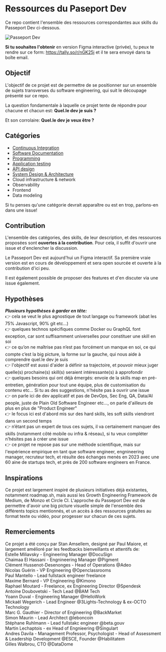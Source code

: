 # Ressources du Paseport Dev

Ce repo contient l'ensemble des ressources correspondantes aux skills du Passeport Dev ci-dessous.

![Passeport Dev](https://i.postimg.cc/P5Vmjv9f/Capture-d-e-cran-2023-07-25-a-12-46-21.png)

**Si tu souhaites l'obtenir** en version Figma interactive (privée), tu peux te rendre sur ce form: https://tally.so/r/nGK25j et il te sera envoyé dans ta boîte email.

## Objectif

L'objectif de ce projet est de permettre de se positionner sur un ensemble de sujets transverses du software engineering, qui suit le découpage présenté sur ce repo.

La question fondamentale à laquelle ce projet tente de répondre pour chacune et chacun est: **Quel.le dev je suis ?**

Et son corrolaire: **Quel.le dev je veux être ?**


## Catégories
- [Continuous Integration](continuous-integration.md)
- [Software Documentation](software-documentation.md)
- [Programming](programming.md)
- [Application testing](application-testing.md)
- [API design](api-design.md)
- [System Design & Architecture](system-design-architecture.md)
- Cloud infrastructure & network
- Observability
- Frontend
- Data modeling

Si tu penses qu'une catégorie devrait apparaître ou est en trop, parlons-en dans une issue!

## Contribution
L'ensemble des catégories, des skills, de leur description, et des ressources proposées sont **ouvertes à la contribution**. Pour cela, il suffit d'ouvrir une issue et d'enclencher la discussion.

Le Passeport Dev est aujourd'hui un Figma interactif. Sa première vraie version est en cours de développement et sera open sourcée et ouverte à la contribution d'ici peu.

Il est également possible de proposer des features et d'en discuter via une issue également.

## Hypothèses

***Plusieurs hypothèses à garder en tête:***
\
👉 cela se veut le plus agnostique de tout langage ou framework (abat les 75% Javascript, 90% git etc…)\
👉 quelques technos spécifiques comme Docker ou GraphQL font exception, car sont suffisamment universelles pour constituer une skill en soi\
👉 ce qu’on ne maîtrise pas n’est pas forcément un manque en soi, ce qui compte c’est la big picture, la forme sur la gauche, qui nous aide à comprendre quel.le dev je suis\
👉 l'objectif est aussi d'aider à définir sa trajectoire, et pouvoir mieux juger quelle(s) prochaine(s) skill(s) seraient intéressante(s) à approfondir\
👉 quelques besoins qui ont déjà émergés: envoie de la skills map en pré-entretien, génération pour tout une équipe, plus de customisation du contenu etc… Si tu as des suggestions, n'hésite pas à ouvrir une issue\
👉 on parle ici de dev applicatif et pas de DevOps, Sec Eng, QA, Data/AI people, juste de Plain Old Software Engineer etc…, on parle d'ailleurs de plus en plus de "Product Engineer"\
👉 le focus ici est d'abord mis sur des hard skills, les soft skills viendront dans un second temps\
👉 n’étant pas un expert de tous ces sujets, il va certainement manquer des skills (notamment côté mobile ou infra & réseau), si tu veux compléter n’hésites pas à créer une issue\
👉 ce projet ne repose pas sur une méthode scientifique, mais sur l'expérience empirique en tant que software engineer, engnineering manager, recruteur tech, et résulte des échanges menés en 2023 avec une 60 aine de startups tech, et près de 200 software engineers en France.

## Inspirations

Ce projet est largement inspiré de plusieurs initiatives déjà existantes, notamment roadmap.sh, mais aussi les Growth Engineering Framework de Medium, de Monzo et Circle CI. L'approche du Passeport Dev est de permettre d'avoir une big picture visuelle simple de l'ensemble des différents topics mentionnés, et un accès à des ressources gratuites au format texte ou vidéo, pour progesser sur chacun de ces sujets.

## Remerciements

Ce projet a été conçu par Stan Amsellem, designé par Paul Maiore, et largement amélioré par les feedbacks bienveillants et attentifs de:\
Estelle Miliavsky - Engineering Manager @DocuSign\
Chaimaa El Hassani - Engnineering Manager @Pigment\
Clément Hussenot-Desenonges - Head of Operations @Adeo\
Nicolas Guérin - VP Engineering @Openclassrooms\
Paul Mantello - Lead fullstack engineer freelance\
Maxime Bernard - VP Engineering @Kimono\
Raphael Moutard - Freelance, ex Engineering Director @Spendesk\
Antoine Doubovetski - Tech Lead @BAM Tech\
Yoann Duval - Engineering Manager @HelloWork\
Mickaël Wegerich - Lead Engineer @3Lights-Technology & ex-OCTO Technology\
Marc G. Gauthier - Director of Engineering @BackMarket\
Simon Maurin - Lead Architect @leboncoin\
Stéphane Ruhlmann - Lead fullstakc engineer @beta.gouv\
Martin Lechaptois - ex Head of Engnieering @Singulart\
Andres Davila - Management Professor, Psychologist - Head of Assessment & Leadership Development @ESCE, Founder @Habilitatem\
Gilles Walbrou, CTO @DataDome


